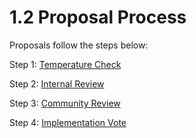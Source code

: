 # 1.2 Proposal Process

Proposals follow the steps below:

Step 1: [Temperature Check](1.2.1-temperature-check.md)

Step 2: [Internal Review](1.2.2-internal-review.md)

Step 3: [Community Review](1.2.3-community-review.md)

Step 4: [Implementation Vote](1.2.4-implementation-vote/)

